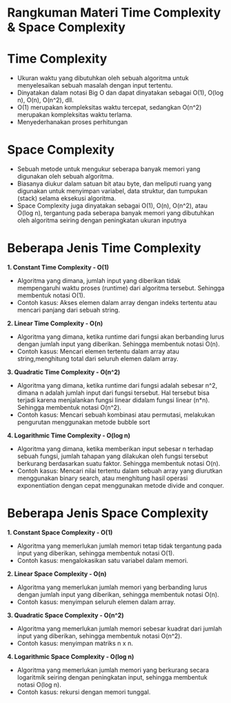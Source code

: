 # **Rangkuman Materi Time Complexity & Space Complexity**

# Time Complexity

- Ukuran waktu yang dibutuhkan oleh sebuah algoritma untuk menyelesaikan sebuah masalah dengan input tertentu.
- Dinyatakan dalam notasi Big O dan dapat dinyatakan sebagai O(1), O(log n), O(n), O(n^2), dll.
- O(1) merupakan kompleksitas waktu tercepat, sedangkan O(n^2) merupakan kompleksitas waktu terlama.
- Menyederhanakan proses perhitungan 

# Space Complexity

- Sebuah metode untuk mengukur seberapa banyak memori yang digunakan oleh sebuah algoritma.
- Biasanya diukur dalam satuan bit atau byte, dan meliputi ruang yang digunakan untuk menyimpan variabel, data struktur, dan tumpukan (stack) selama eksekusi algoritma.
- Space Complexity juga dinyatakan sebagai O(1), O(n), O(n^2), atau O(log n), tergantung pada seberapa banyak memori yang dibutuhkan oleh algoritma seiring dengan peningkatan ukuran inputnya

# Beberapa Jenis Time Complexity

**1. Constant Time Complexity - O(1)**

- Algoritma yang dimana, jumlah input yang diberikan tidak mempengaruhi waktu proses (runtime) dari algoritma tersebut. Sehingga membentuk notasi O(1).
- Contoh kasus: Akses elemen dalam array dengan indeks tertentu atau mencari panjang dari sebuah string.

**2. Linear Time Complexity - O(n)**

- Algoritma yang dimana, ketika runtime dari fungsi akan berbanding lurus dengan jumlah input yang diberikan. Sehingga membentuk notasi O(n).
- Contoh kasus: Mencari elemen tertentu dalam array atau string,menghitung total dari seluruh elemen dalam array.

**3. Quadratic Time Complexity - O(n^2)**

- Algoritma yang dimana, ketika runtime dari fungsi adalah sebesar n^2, dimana n adalah jumlah input dari fungsi tersebut. Hal tersebut bisa terjadi karena menjalankan fungsi linear didalam fungsi linear (n\*n). Sehingga membentuk notasi O(n^2).
- Contoh kasus: Mencari sebuah kombinasi atau permutasi, melakukan pengurutan menggunakan metode bubble sort

**4. Logarithmic Time Complexity - O(log n)**

- Algoritma yang dimana, ketika memberikan input sebesar n terhadap sebuah fungsi, jumlah tahapan yang dilakukan oleh fungsi tersebut berkurang berdasarkan suatu faktor. Sehingga membentuk notasi O(n).
- Contoh kasus: Mencari nilai tertentu dalam sebuah array yang diurutkan menggunakan binary search, atau menghitung hasil operasi exponentiation dengan cepat menggunakan metode divide and conquer.

# Beberapa Jenis Space Complexity

**1. Constant Space Complexity - O(1)**

- Algoritma yang memerlukan jumlah memori tetap tidak tergantung pada input yang diberikan, sehingga membentuk notasi O(1).
- Contoh kasus: mengalokasikan satu variabel dalam memori.

**2. Linear Space Complexity - O(n)**

- Algoritma yang memerlukan jumlah memori yang berbanding lurus dengan jumlah input yang diberikan, sehingga membentuk notasi O(n).
- Contoh kasus: menyimpan seluruh elemen dalam array.

**3. Quadratic Space Complexity - O(n^2)**

- Algoritma yang memerlukan jumlah memori sebesar kuadrat dari jumlah input yang diberikan, sehingga membentuk notasi O(n^2).
- Contoh kasus: menyimpan matriks n x n.

**4. Logarithmic Space Complexity - O(log n)**

- Algoritma yang memerlukan jumlah memori yang berkurang secara logaritmik seiring dengan peningkatan input, sehingga membentuk notasi O(log n).
- Contoh kasus: rekursi dengan memori tunggal.
